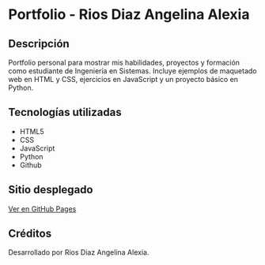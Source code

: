 # Portfolio - Rios Diaz Angelina Alexia

## Descripción
Portfolio personal para mostrar mis habilidades, proyectos y formación como estudiante de Ingeniería en Sistemas. Incluye ejemplos de maquetado web en HTML y CSS, ejercicios en JavaScript y un proyecto básico en Python.

## Tecnologías utilizadas
- HTML5
- CSS
- JavaScript
- Python
- Github

## Sitio desplegado
[Ver en GitHub Pages](https://angie-rios.github.io/portfolio-AngelinaAlexia-RiosDiaz/)

## Créditos
Desarrollado por Rios Diaz Angelina Alexia.
